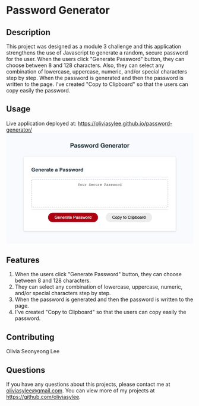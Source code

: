 # Password Generator

## Description
This project was designed as a module 3 challenge and this application strengthens the use of Javascript to generate a random, secure password for the user.
When the users click "Generate Password" button, they can choose between 8 and 128 characters. Also, they can select any combination of lowercase, uppercase, numeric, and/or special characters step by step. When the password is generated and then the password is written to the page. I've created "Copy to Clipboard" so that the users can copy easily the password.

## Usage
Live application deployed at: https://oliviasylee.github.io/password-generator/
[![portfolio-screenshot](Assets/Password-generator-screenshot.png)](https://oliviasylee.github.io/password-generator/)

## Features
1. When the users click "Generate Password" button, they can choose between 8 and 128 characters. 
2. They can select any combination of lowercase, uppercase, numeric, and/or special characters step by step. 
3. When the password is generated and then the password is written to the page. 
4. I've created "Copy to Clipboard" so that the users can copy easily the password.

## Contributing
Olivia Seonyeong Lee
 
## Questions
If you have any questions about this projects, please contact me at oliviasylee@gmail.com. You can view more of my projects at https://github.com/oliviasylee.
